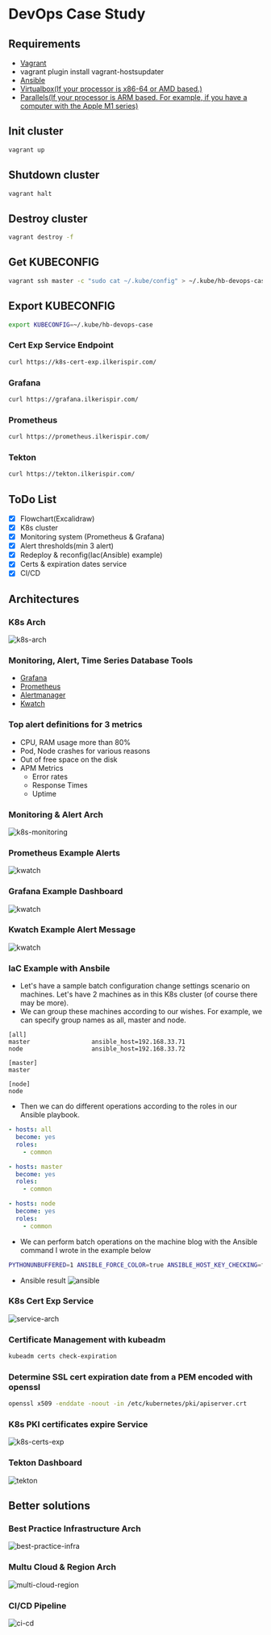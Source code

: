 # DevOps Case Study

## Requirements

* [Vagrant](https://www.vagrantup.com/downloads)
 * vagrant plugin install vagrant-hostsupdater
* [Ansible](https://docs.ansible.com/ansible/latest/installation_guide/intro_installation.html)
* [Virtualbox(If your processor is x86-64 or AMD based.)](https://www.virtualbox.org/wiki/Downloads)
* [Parallels(If your processor is ARM based. For example, if you have a computer with the Apple M1 series)](https://www.parallels.com/eu/products/desktop/trial/)

## Init cluster
```bash
vagrant up
```

## Shutdown cluster
```bash
vagrant halt
```

## Destroy cluster
```bash
vagrant destroy -f
```
## Get KUBECONFIG
```bash
vagrant ssh master -c "sudo cat ~/.kube/config" > ~/.kube/hb-devops-case
```

## Export KUBECONFIG
```bash
export KUBECONFIG=~/.kube/hb-devops-case
```

### Cert Exp Service Endpoint
```bash
curl https://k8s-cert-exp.ilkerispir.com/
```

### Grafana
```bash
curl https://grafana.ilkerispir.com/
```

### Prometheus
```bash
curl https://prometheus.ilkerispir.com/
```

### Tekton
```bash
curl https://tekton.ilkerispir.com/
```

## ToDo List
- [x] Flowchart(Excalidraw)
- [x] K8s cluster
- [x] Monitoring system (Prometheus & Grafana)
- [x] Alert thresholds(min 3 alert)
- [x] Redeploy & reconfig(Iac(Ansible) example)
- [x] Certs & expiration dates service
- [x] CI/CD

## Architectures

### K8s Arch
![k8s-arch](./assets/k8s-cluster.png)

### Monitoring, Alert, Time Series Database Tools
* [Grafana](https://grafana.com/docs/)
* [Prometheus](https://prometheus.io/docs/introduction/overview/)
* [Alertmanager](https://prometheus.io/docs/alerting/latest/alertmanager/)
* [Kwatch](https://github.com/abahmed/kwatch/)

### Top alert definitions for 3 metrics
* CPU, RAM usage more than 80%
* Pod, Node crashes for various reasons
* Out of free space on the disk
* APM Metrics
  * Error rates
  * Response Times
  * Uptime

### Monitoring & Alert Arch
![k8s-monitoring](./assets/k8s-monitoring.png)

### Prometheus Example Alerts
![kwatch](./assets/prometheus.png)

### Grafana Example Dashboard
![kwatch](./assets/grafana.png)

### Kwatch Example Alert Message
![kwatch](./assets/kwatch.png)

### IaC Example with Ansbile
* Let's have a sample batch configuration change settings scenario on machines. Let's have 2 machines as in this K8s cluster (of course there may be more).
* We can group these machines according to our wishes. For example, we can specify group names as all, master and node.

```
[all]
master                 ansible_host=192.168.33.71
node                   ansible_host=192.168.33.72

[master]
master

[node]
node
```

* Then we can do different operations according to the roles in our Ansible playbook.

```yaml
- hosts: all
  become: yes
  roles:
    - common

- hosts: master
  become: yes
  roles:
    - common

- hosts: node
  become: yes
  roles:
    - common
```

* We can perform batch operations on the machine blog with the Ansible command I wrote in the example below
```bash
PYTHONUNBUFFERED=1 ANSIBLE_FORCE_COLOR=true ANSIBLE_HOST_KEY_CHECKING=false ANSIBLE_SSH_ARGS='-o UserKnownHostsFile=/dev/null -o IdentitiesOnly=yes -o ControlMaster=auto -o ControlPersist=60s' ansible-playbook --connection=ssh --timeout=30 --user="vagrant" --limit="all" --inventory-file=./hosts --ask-pass --become -vvv ansible.yml
```

* Ansible result
![ansible](./assets/ansible.png)

### K8s Cert Exp Service
![service-arch](./assets/service-arch.png)

### Certificate Management with kubeadm
```bash
kubeadm certs check-expiration
```

### Determine SSL cert expiration date from a PEM encoded with openssl
```bash
openssl x509 -enddate -noout -in /etc/kubernetes/pki/apiserver.crt
```

### K8s PKI certificates expire Service
![k8s-certs-exp](./assets/k8s-certs-exp.png)

### Tekton Dashboard

![tekton](./assets/tekton.png)

## Better solutions

### Best Practice Infrastructure Arch 
![best-practice-infra](./assets/best-practice-infra.png)

### Multu Cloud & Region Arch
![multi-cloud-region](./assets/multi-cloud-region.png)

### CI/CD Pipeline
![ci-cd](./assets/ci-cd.png)
